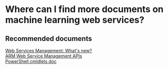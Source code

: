 <properties 
    pageTitle="Where can I find more documents on machine learning web services?"
    description="Where can I find more documents on machine learning web services?"
    service="microsoft.machinelearning"
    resource="webServices"
    authors="jajan17"
    displayOrder="4"
    selfHelpType="resource"
    supportTopicIds=""
    resourceTags=""
    productPesIds=""
    cloudEnvironments="public"
 />

# Where can I find more documents on machine learning web services?

## **Recommended documents**
[Web Services Management: What's new?](https://azure.microsoft.com/documentation/articles/machine-learning-whats-new/)<br>
[ARM Web Service Management APIs](https://msdn.microsoft.com/library/mt767538.aspx)<br>
[PowerShell cmldlets doc](https://msdn.microsoft.com/library/azure/mt767952.aspx)<br>
